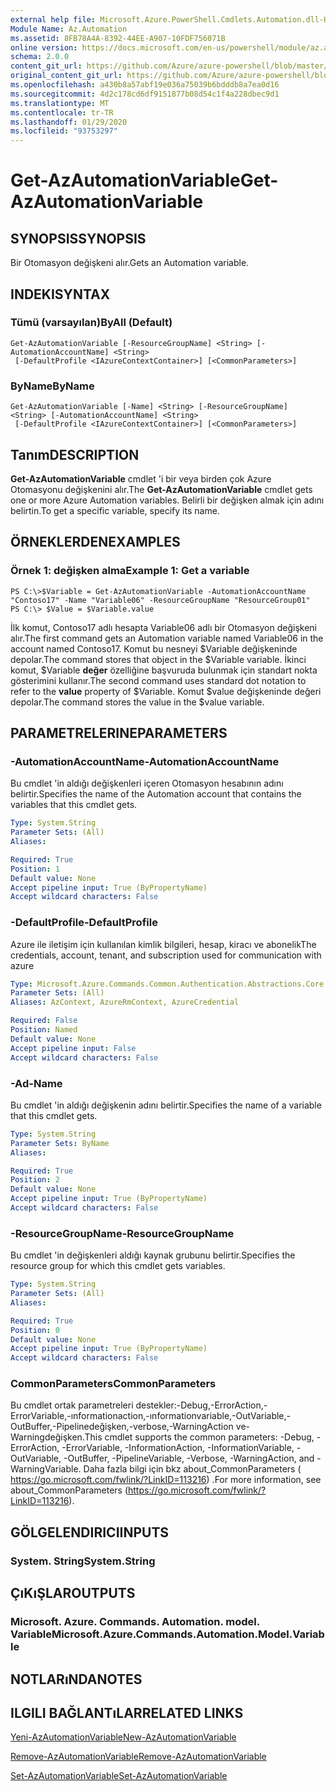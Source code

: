```yaml
---
external help file: Microsoft.Azure.PowerShell.Cmdlets.Automation.dll-Help.xml
Module Name: Az.Automation
ms.assetid: 8FB78A4A-8392-44EE-A907-10FDF756071B
online version: https://docs.microsoft.com/en-us/powershell/module/az.automation/get-azautomationvariable
schema: 2.0.0
content_git_url: https://github.com/Azure/azure-powershell/blob/master/src/Automation/Automation/help/Get-AzAutomationVariable.md
original_content_git_url: https://github.com/Azure/azure-powershell/blob/master/src/Automation/Automation/help/Get-AzAutomationVariable.md
ms.openlocfilehash: a430b8a57abf19e036a75039b6bdddb8a7ea0d16
ms.sourcegitcommit: 4d2c178cd6df9151877b08d54c1f4a228dbec9d1
ms.translationtype: MT
ms.contentlocale: tr-TR
ms.lasthandoff: 01/29/2020
ms.locfileid: "93753297"
---
```

# <span data-ttu-id="63ce8-101">Get-AzAutomationVariable</span><span class="sxs-lookup"><span data-stu-id="63ce8-101">Get-AzAutomationVariable</span></span>

## <span data-ttu-id="63ce8-102">SYNOPSIS</span><span class="sxs-lookup"><span data-stu-id="63ce8-102">SYNOPSIS</span></span>
<span data-ttu-id="63ce8-103">Bir Otomasyon değişkeni alır.</span><span class="sxs-lookup"><span data-stu-id="63ce8-103">Gets an Automation variable.</span></span>

## <span data-ttu-id="63ce8-104">INDEKI</span><span class="sxs-lookup"><span data-stu-id="63ce8-104">SYNTAX</span></span>

### <span data-ttu-id="63ce8-105">Tümü (varsayılan)</span><span class="sxs-lookup"><span data-stu-id="63ce8-105">ByAll (Default)</span></span>
```
Get-AzAutomationVariable [-ResourceGroupName] <String> [-AutomationAccountName] <String>
 [-DefaultProfile <IAzureContextContainer>] [<CommonParameters>]
```

### <span data-ttu-id="63ce8-106">ByName</span><span class="sxs-lookup"><span data-stu-id="63ce8-106">ByName</span></span>
```
Get-AzAutomationVariable [-Name] <String> [-ResourceGroupName] <String> [-AutomationAccountName] <String>
 [-DefaultProfile <IAzureContextContainer>] [<CommonParameters>]
```

## <span data-ttu-id="63ce8-107">Tanım</span><span class="sxs-lookup"><span data-stu-id="63ce8-107">DESCRIPTION</span></span>
<span data-ttu-id="63ce8-108">**Get-AzAutomationVariable** cmdlet 'i bir veya birden çok Azure Otomasyonu değişkenini alır.</span><span class="sxs-lookup"><span data-stu-id="63ce8-108">The **Get-AzAutomationVariable** cmdlet gets one or more Azure Automation variables.</span></span>
<span data-ttu-id="63ce8-109">Belirli bir değişken almak için adını belirtin.</span><span class="sxs-lookup"><span data-stu-id="63ce8-109">To get a specific variable, specify its name.</span></span>

## <span data-ttu-id="63ce8-110">ÖRNEKLERDEN</span><span class="sxs-lookup"><span data-stu-id="63ce8-110">EXAMPLES</span></span>

### <span data-ttu-id="63ce8-111">Örnek 1: değişken alma</span><span class="sxs-lookup"><span data-stu-id="63ce8-111">Example 1: Get a variable</span></span>
```
PS C:\>$Variable = Get-AzAutomationVariable -AutomationAccountName "Contoso17" -Name "Variable06" -ResourceGroupName "ResourceGroup01"
PS C:\> $Value = $Variable.value
```

<span data-ttu-id="63ce8-112">İlk komut, Contoso17 adlı hesapta Variable06 adlı bir Otomasyon değişkeni alır.</span><span class="sxs-lookup"><span data-stu-id="63ce8-112">The first command gets an Automation variable named Variable06 in the account named Contoso17.</span></span>
<span data-ttu-id="63ce8-113">Komut bu nesneyi $Variable değişkeninde depolar.</span><span class="sxs-lookup"><span data-stu-id="63ce8-113">The command stores that object in the $Variable variable.</span></span>
<span data-ttu-id="63ce8-114">İkinci komut, $Variable **değer** özelliğine başvuruda bulunmak için standart nokta gösterimini kullanır.</span><span class="sxs-lookup"><span data-stu-id="63ce8-114">The second command uses standard dot notation to refer to the **value** property of $Variable.</span></span>
<span data-ttu-id="63ce8-115">Komut $value değişkeninde değeri depolar.</span><span class="sxs-lookup"><span data-stu-id="63ce8-115">The command stores the value in the $value variable.</span></span>

## <span data-ttu-id="63ce8-116">PARAMETRELERINE</span><span class="sxs-lookup"><span data-stu-id="63ce8-116">PARAMETERS</span></span>

### <span data-ttu-id="63ce8-117">-AutomationAccountName</span><span class="sxs-lookup"><span data-stu-id="63ce8-117">-AutomationAccountName</span></span>
<span data-ttu-id="63ce8-118">Bu cmdlet 'in aldığı değişkenleri içeren Otomasyon hesabının adını belirtir.</span><span class="sxs-lookup"><span data-stu-id="63ce8-118">Specifies the name of the Automation account that contains the variables that this cmdlet gets.</span></span>

```yaml
Type: System.String
Parameter Sets: (All)
Aliases:

Required: True
Position: 1
Default value: None
Accept pipeline input: True (ByPropertyName)
Accept wildcard characters: False
```

### <span data-ttu-id="63ce8-119">-DefaultProfile</span><span class="sxs-lookup"><span data-stu-id="63ce8-119">-DefaultProfile</span></span>
<span data-ttu-id="63ce8-120">Azure ile iletişim için kullanılan kimlik bilgileri, hesap, kiracı ve abonelik</span><span class="sxs-lookup"><span data-stu-id="63ce8-120">The credentials, account, tenant, and subscription used for communication with azure</span></span>

```yaml
Type: Microsoft.Azure.Commands.Common.Authentication.Abstractions.Core.IAzureContextContainer
Parameter Sets: (All)
Aliases: AzContext, AzureRmContext, AzureCredential

Required: False
Position: Named
Default value: None
Accept pipeline input: False
Accept wildcard characters: False
```

### <span data-ttu-id="63ce8-121">-Ad</span><span class="sxs-lookup"><span data-stu-id="63ce8-121">-Name</span></span>
<span data-ttu-id="63ce8-122">Bu cmdlet 'in aldığı değişkenin adını belirtir.</span><span class="sxs-lookup"><span data-stu-id="63ce8-122">Specifies the name of a variable that this cmdlet gets.</span></span>

```yaml
Type: System.String
Parameter Sets: ByName
Aliases:

Required: True
Position: 2
Default value: None
Accept pipeline input: True (ByPropertyName)
Accept wildcard characters: False
```

### <span data-ttu-id="63ce8-123">-ResourceGroupName</span><span class="sxs-lookup"><span data-stu-id="63ce8-123">-ResourceGroupName</span></span>
<span data-ttu-id="63ce8-124">Bu cmdlet 'in değişkenleri aldığı kaynak grubunu belirtir.</span><span class="sxs-lookup"><span data-stu-id="63ce8-124">Specifies the resource group for which this cmdlet gets variables.</span></span>

```yaml
Type: System.String
Parameter Sets: (All)
Aliases:

Required: True
Position: 0
Default value: None
Accept pipeline input: True (ByPropertyName)
Accept wildcard characters: False
```

### <span data-ttu-id="63ce8-125">CommonParameters</span><span class="sxs-lookup"><span data-stu-id="63ce8-125">CommonParameters</span></span>
<span data-ttu-id="63ce8-126">Bu cmdlet ortak parametreleri destekler:-Debug,-ErrorAction,-ErrorVariable,-ınformationaction,-ınformationvariable,-OutVariable,-OutBuffer,-Pipelinedeğişken,-verbose,-WarningAction ve-Warningdeğişken.</span><span class="sxs-lookup"><span data-stu-id="63ce8-126">This cmdlet supports the common parameters: -Debug, -ErrorAction, -ErrorVariable, -InformationAction, -InformationVariable, -OutVariable, -OutBuffer, -PipelineVariable, -Verbose, -WarningAction, and -WarningVariable.</span></span> <span data-ttu-id="63ce8-127">Daha fazla bilgi için bkz about_CommonParameters ( https://go.microsoft.com/fwlink/?LinkID=113216) .</span><span class="sxs-lookup"><span data-stu-id="63ce8-127">For more information, see about_CommonParameters (https://go.microsoft.com/fwlink/?LinkID=113216).</span></span>

## <span data-ttu-id="63ce8-128">GÖLGELENDIRICI</span><span class="sxs-lookup"><span data-stu-id="63ce8-128">INPUTS</span></span>

### <span data-ttu-id="63ce8-129">System. String</span><span class="sxs-lookup"><span data-stu-id="63ce8-129">System.String</span></span>

## <span data-ttu-id="63ce8-130">ÇıKıŞLAR</span><span class="sxs-lookup"><span data-stu-id="63ce8-130">OUTPUTS</span></span>

### <span data-ttu-id="63ce8-131">Microsoft. Azure. Commands. Automation. model. Variable</span><span class="sxs-lookup"><span data-stu-id="63ce8-131">Microsoft.Azure.Commands.Automation.Model.Variable</span></span>

## <span data-ttu-id="63ce8-132">NOTLARıNDA</span><span class="sxs-lookup"><span data-stu-id="63ce8-132">NOTES</span></span>

## <span data-ttu-id="63ce8-133">ILGILI BAĞLANTıLAR</span><span class="sxs-lookup"><span data-stu-id="63ce8-133">RELATED LINKS</span></span>

[<span data-ttu-id="63ce8-134">Yeni-AzAutomationVariable</span><span class="sxs-lookup"><span data-stu-id="63ce8-134">New-AzAutomationVariable</span></span>](./New-AzAutomationVariable.md)

[<span data-ttu-id="63ce8-135">Remove-AzAutomationVariable</span><span class="sxs-lookup"><span data-stu-id="63ce8-135">Remove-AzAutomationVariable</span></span>](./Remove-AzAutomationVariable.md)

[<span data-ttu-id="63ce8-136">Set-AzAutomationVariable</span><span class="sxs-lookup"><span data-stu-id="63ce8-136">Set-AzAutomationVariable</span></span>](./Set-AzAutomationVariable.md)



